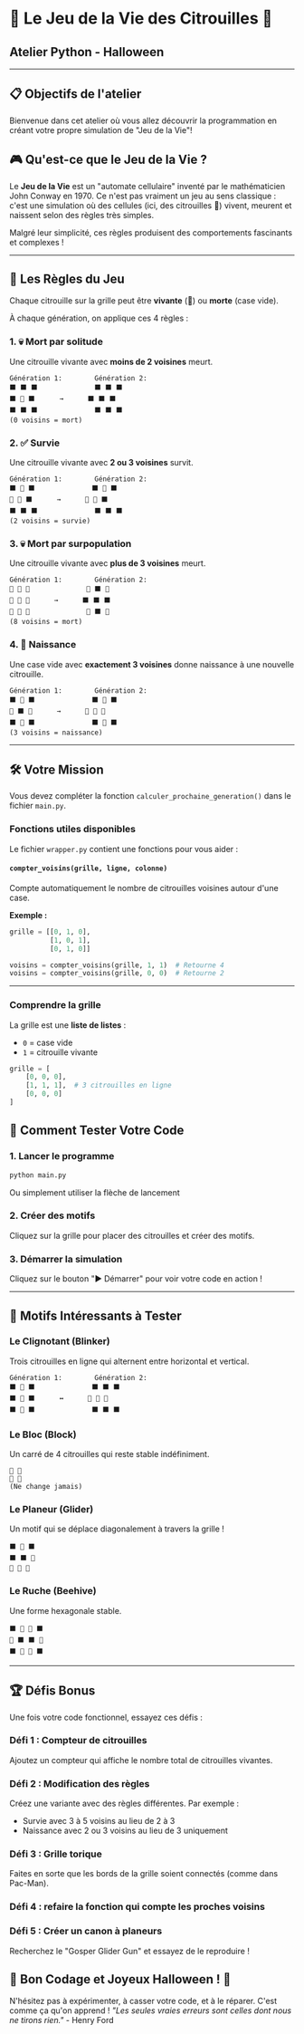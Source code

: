 
# 🎃 Le Jeu de la Vie des Citrouilles 🎃
## Atelier Python - Halloween

---

## 📋 Objectifs de l'atelier

Bienvenue dans cet atelier où vous allez découvrir la programmation en créant votre propre simulation de "Jeu de la Vie"!


## 🎮 Qu'est-ce que le Jeu de la Vie ?

Le **Jeu de la Vie** est un "automate cellulaire" inventé par le mathématicien John Conway en 1970. Ce n'est pas vraiment un jeu au sens classique : c'est une simulation où des cellules (ici, des citrouilles 🎃) vivent, meurent et naissent selon des règles très simples.

Malgré leur simplicité, ces règles produisent des comportements fascinants et complexes !

---

## 📜 Les Règles du Jeu

Chaque citrouille sur la grille peut être **vivante** (🎃) ou **morte** (case vide).

À chaque génération, on applique ces 4 règles :

### 1. 💀 Mort par solitude
Une citrouille vivante avec **moins de 2 voisines** meurt.
```
Génération 1:        Génération 2:
⬛ ⬛ ⬛              ⬛ ⬛ ⬛
⬛ 🎃 ⬛      →      ⬛ ⬛ ⬛
⬛ ⬛ ⬛              ⬛ ⬛ ⬛
(0 voisins = mort)
```

### 2. ✅ Survie
Une citrouille vivante avec **2 ou 3 voisines** survit.
```
Génération 1:        Génération 2:
⬛ 🎃 ⬛              ⬛ 🎃 ⬛
🎃 🎃 ⬛      →      🎃 🎃 ⬛
⬛ ⬛ ⬛              ⬛ ⬛ ⬛
(2 voisins = survie)
```

### 3. 💀 Mort par surpopulation
Une citrouille vivante avec **plus de 3 voisines** meurt.
```
Génération 1:        Génération 2:
🎃 🎃 🎃              🎃 ⬛ 🎃
🎃 🎃 🎃      →      ⬛ ⬛ ⬛
🎃 🎃 🎃              🎃 ⬛ 🎃
(8 voisins = mort)
```

### 4. 🌱 Naissance
Une case vide avec **exactement 3 voisines** donne naissance à une nouvelle citrouille.
```
Génération 1:        Génération 2:
⬛ 🎃 ⬛              ⬛ 🎃 ⬛
🎃 ⬛ 🎃      →      🎃 🎃 🎃
⬛ 🎃 ⬛              ⬛ 🎃 ⬛
(3 voisins = naissance)
```

---

## 🛠️ Votre Mission

Vous devez compléter la fonction `calculer_prochaine_generation()` dans le fichier `main.py`.

### Fonctions utiles disponibles

Le fichier `wrapper.py` contient une fonctions pour vous aider :

#### `compter_voisins(grille, ligne, colonne)`
Compte automatiquement le nombre de citrouilles voisines autour d'une case.

**Exemple :**
```python
grille = [[0, 1, 0],
          [1, 0, 1],
          [0, 1, 0]]

voisins = compter_voisins(grille, 1, 1)  # Retourne 4
voisins = compter_voisins(grille, 0, 0)  # Retourne 2
```

---

### Comprendre la grille

La grille est une **liste de listes** :
- `0` = case vide
- `1` = citrouille vivante

```python
grille = [
    [0, 0, 0],
    [1, 1, 1],  # 3 citrouilles en ligne
    [0, 0, 0]
]
```

## 🚀 Comment Tester Votre Code

### 1. Lancer le programme
```bash
python main.py
```

Ou simplement utiliser la flèche de lancement

### 2. Créer des motifs
Cliquez sur la grille pour placer des citrouilles et créer des motifs.

### 3. Démarrer la simulation
Cliquez sur le bouton "▶ Démarrer" pour voir votre code en action !

---

## 🎨 Motifs Intéressants à Tester

### Le Clignotant (Blinker)
Trois citrouilles en ligne qui alternent entre horizontal et vertical.
```
Génération 1:        Génération 2:
⬛ 🎃 ⬛              ⬛ ⬛ ⬛
⬛ 🎃 ⬛      ↔      🎃 🎃 🎃
⬛ 🎃 ⬛              ⬛ ⬛ ⬛
```

### Le Bloc (Block)
Un carré de 4 citrouilles qui reste stable indéfiniment.
```
🎃 🎃
🎃 🎃
(Ne change jamais)
```

### Le Planeur (Glider)
Un motif qui se déplace diagonalement à travers la grille !
```
⬛ 🎃 ⬛
⬛ ⬛ 🎃
🎃 🎃 🎃
```

### Le Ruche (Beehive)
Une forme hexagonale stable.
```
⬛ 🎃 🎃 ⬛
🎃 ⬛ ⬛ 🎃
⬛ 🎃 🎃 ⬛
```

---


## 🏆 Défis Bonus

Une fois votre code fonctionnel, essayez ces défis :

### Défi 1 : Compteur de citrouilles
Ajoutez un compteur qui affiche le nombre total de citrouilles vivantes.

### Défi 2 : Modification des règles
Créez une variante avec des règles différentes. Par exemple :
- Survie avec 3 à 5 voisins au lieu de 2 à 3
- Naissance avec 2 ou 3 voisins au lieu de 3 uniquement

### Défi 3 : Grille torique
Faites en sorte que les bords de la grille soient connectés (comme dans Pac-Man).

### Défi 4 : refaire la fonction qui compte les proches voisins

### Défi 5 : Créer un canon à planeurs
Recherchez le "Gosper Glider Gun" et essayez de le reproduire !


## 🎃 Bon Codage et Joyeux Halloween ! 🎃

N'hésitez pas à expérimenter, à casser votre code, et à le réparer. C'est comme ça qu'on apprend !
*"Les seules vraies erreurs sont celles dont nous ne tirons rien."* - Henry Ford
